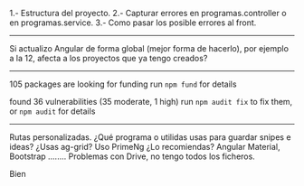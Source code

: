 1.- Estructura del proyecto.
2.- Capturar errores en programas.controller o en programas.service.
3.- Como pasar los posible errores al front.













*****************************************************
Si actualizo Angular de forma global (mejor forma de hacerlo), por ejemplo a la 12, afecta a los proyectos que ya tengo creados?

****************************************************
105 packages are looking for funding
  run `npm fund` for details

found 36 vulnerabilities (35 moderate, 1 high)
  run `npm audit fix` to fix them, or `npm audit` for details

****************************************************
Rutas personalizadas.
¿Qué programa o utilidas usas para guardar snipes e ideas?
¿Usas ag-grid?
Uso PrimeNg ¿Lo recomiendas?
Angular Material, Bootstrap ........
Problemas con Drive, no tengo todos los ficheros.


Bien
